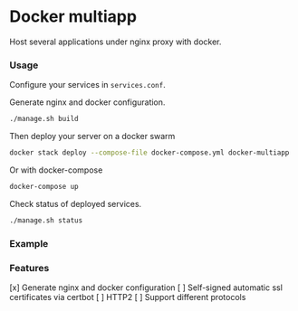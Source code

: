 # Docker multiapp
Host several applications under nginx proxy with docker.

### Usage
Configure your services in `services.conf`.

Generate nginx and docker configuration.
```bash
./manage.sh build
```

Then deploy your server on a docker swarm
```bash
docker stack deploy --compose-file docker-compose.yml docker-multiapp
```
Or with docker-compose
```bash
docker-compose up
```

Check status of deployed services.
```bash
./manage.sh status
```

### Example

### Features
[x] Generate nginx and docker configuration
[ ] Self-signed automatic ssl certificates via certbot
[ ] HTTP2
[ ] Support different protocols
